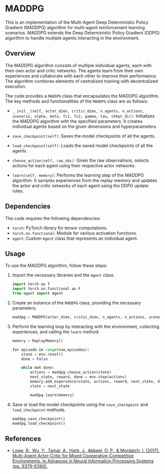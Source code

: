 # MADDPG

This is an implementation of the Multi-Agent Deep Deterministic Policy Gradient (MADDPG) algorithm for multi-agent reinforcement learning scenarios. MADDPG extends the Deep Deterministic Policy Gradient (DDPG) algorithm to handle multiple agents interacting in the environment.

## Overview

The MADDPG algorithm consists of multiple individual agents, each with their own actor and critic networks. The agents learn from their own experiences and collaborate with each other to improve their performance. The algorithm combines elements of centralized training with decentralized execution.

The code provides a `MADDPG` class that encapsulates the MADDPG algorithm. The key methods and functionalities of the `MADDPG` class are as follows:

- `__init__(self, actor_dims, critic_dims, n_agents, n_actions, scenario, alpha, beta, fc1, fc2, gamma, tau, chkpt_dir)`: Initializes the MADDPG algorithm with the specified parameters. It creates individual agents based on the given dimensions and hyperparameters.

- `save_checkpoint(self)`: Saves the model checkpoints of all the agents.

- `load_checkpoint(self)`: Loads the saved model checkpoints of all the agents.

- `choose_action(self, raw_obs)`: Given the raw observations, selects actions for each agent using their respective actor networks.

- `learn(self, memory)`: Performs the learning step of the MADDPG algorithm. It samples experiences from the replay memory and updates the actor and critic networks of each agent using the DDPG update rules.

## Dependencies

The code requires the following dependencies:

- `torch`: PyTorch library for tensor computations.
- `torch.nn.functional`: Module for various activation functions.
- `agent`: Custom `Agent` class that represents an individual agent.

## Usage

To use the MADDPG algorithm, follow these steps:

1. Import the necessary libraries and the `Agent` class.
   
   ```python
   import torch as T
   import torch.nn.functional as F
   from agent import Agent
   ```

2. Create an instance of the `MADDPG` class, providing the necessary parameters.

   ```python
   maddpg = MADDPG(actor_dims, critic_dims, n_agents, n_actions, scenario, alpha, beta, fc1, fc2, gamma, tau, chkpt_dir)
   ```

3. Perform the learning loop by interacting with the environment, collecting experiences, and calling the `learn` method.

   ```python
   memory = ReplayMemory()
   
   for episode in range(num_episodes):
       state = env.reset()
       done = False

       while not done:
           actions = maddpg.choose_action(state)
           next_state, reward, done = env.step(actions)
           memory.add_experience(state, actions, reward, next_state, done)
           state = next_state

           maddpg.learn(memory)
   ```

4. Save or load the model checkpoints using the `save_checkpoint` and `load_checkpoint` methods.

   ```python
   maddpg.save_checkpoint()
   maddpg.load_checkpoint()
   ```

## References

- [Lowe, R., Wu, Y., Tamar, A., Harb, J., Abbeel, O. P., & Mordatch, I. (2017). Multi-Agent Actor-Critic for Mixed Cooperative-Competitive Environments. In Advances in Neural Information Processing Systems (pp. 6379-6390).](https://papers.nips.cc/paper/7217-multi-agent-actor-critic-for-mixed-cooperative-competitive-environments)
